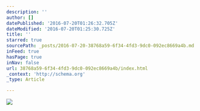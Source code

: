 ```yaml
---
description: ''
author: []
datePublished: '2016-07-20T01:26:32.705Z'
dateModified: '2016-07-20T01:25:30.725Z'
title: ''
starred: true
sourcePath: _posts/2016-07-20-38768a59-6f34-4fd3-9dc0-092ec8669a4b.md
inFeed: true
hasPage: true
inNav: false
url: 38768a59-6f34-4fd3-9dc0-092ec8669a4b/index.html
_context: 'http://schema.org'
_type: Article

---
```

![](https://the-grid-user-content.s3-us-west-2.amazonaws.com/176cab20-45d7-48f7-a8fa-f7eae7666f0f.jpg)